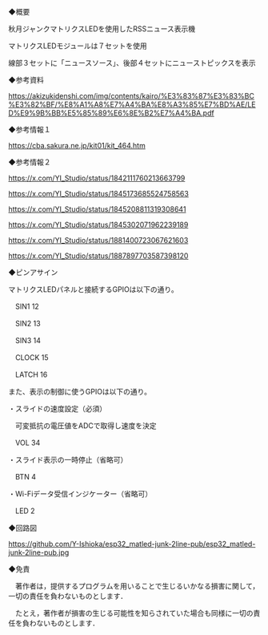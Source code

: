 ◆概要

秋月ジャンクマトリクスLEDを使用したRSSニュース表示機

マトリクスLEDモジュールは７セットを使用

線部３セットに「ニュースソース」、後部４セットにニューストピックスを表示

◆参考資料

https://akizukidenshi.com/img/contents/kairo/%E3%83%87%E3%83%BC%E3%82%BF/%E8%A1%A8%E7%A4%BA%E8%A3%85%E7%BD%AE/LED%E9%9B%BB%E5%85%89%E6%8E%B2%E7%A4%BA.pdf

◆参考情報１

https://cba.sakura.ne.jp/kit01/kit_464.htm

◆参考情報２

https://x.com/YI_Studio/status/1842111760213663799

https://x.com/YI_Studio/status/1845173685524758563

https://x.com/YI_Studio/status/1845208811319308641

https://x.com/YI_Studio/status/1845302071962239189

https://x.com/YI_Studio/status/1881400723067621603

https://x.com/YI_Studio/status/1887897703587398120


◆ピンアサイン

マトリクスLEDパネルと接続するGPIOは以下の通り。

　SIN1      12

　SIN2      13

　SIN3      14

　CLOCK     15

　LATCH     16

また、表示の制御に使うGPIOは以下の通り。

・スライドの速度設定（必須）

　可変抵抗の電圧値をADCで取得し速度を決定

　VOL       34

・スライド表示の一時停止（省略可）

　BTN        4

・Wi-Fiデータ受信インジケーター（省略可）

　LED        2

◆回路図

https://github.com/Y-Ishioka/esp32_matled-junk-2line-pub/esp32_matled-junk-2line-pub.jpg

◆免責

　著作者は，提供するプログラムを用いることで生じるいかなる損害に関して，一切の責任を負わないものとします．

　たとえ，著作者が損害の生じる可能性を知らされていた場合も同様に一切の責任を負わないものとします．

